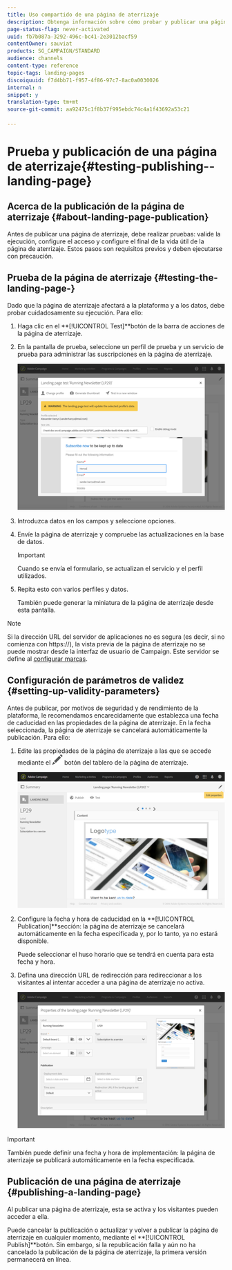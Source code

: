 ```yaml
---
title: Uso compartido de una página de aterrizaje
description: Obtenga información sobre cómo probar y publicar una página de aterrizaje en Adobe Campaign.
page-status-flag: never-activated
uuid: fb7b087a-3292-496c-bc41-2e3012bacf59
contentOwner: sauviat
products: SG_CAMPAIGN/STANDARD
audience: channels
content-type: reference
topic-tags: landing-pages
discoiquuid: f7d4bb71-f957-4f86-97c7-8ac0a0030026
internal: n
snippet: y
translation-type: tm+mt
source-git-commit: aa92475c1f8b37f995ebdc74c4a1f43692a53c21

---
```



# Prueba y publicación de una página de aterrizaje{#testing-publishing--landing-page}

## Acerca de la publicación de la página de aterrizaje {#about-landing-page-publication}

Antes de publicar una página de aterrizaje, debe realizar pruebas: valide la ejecución, configure el acceso y configure el final de la vida útil de la página de aterrizaje. Estos pasos son requisitos previos y deben ejecutarse con precaución.

## Prueba de la página de aterrizaje {#testing-the-landing-page-}

Dado que la página de aterrizaje afectará a la plataforma y a los datos, debe probar cuidadosamente su ejecución. Para ello:

1. Haga clic en el **[!UICONTROL Test]**botón de la barra de acciones de la página de aterrizaje.
1. En la pantalla de prueba, seleccione un perfil de prueba y un servicio de prueba para administrar las suscripciones en la página de aterrizaje.

   ![](assets/lp_test_2.png)

1. Introduzca datos en los campos y seleccione opciones.
1. Envíe la página de aterrizaje y compruebe las actualizaciones en la base de datos.

   >[!IMPORTANT]
   >
   >Cuando se envía el formulario, se actualizan el servicio y el perfil utilizados.

1. Repita esto con varios perfiles y datos.

   También puede generar la miniatura de la página de aterrizaje desde esta pantalla.

>[!NOTE]
>
>Si la dirección URL del servidor de aplicaciones no es segura (es decir, si no comienza con https://), la vista previa de la página de aterrizaje no se puede mostrar desde la interfaz de usuario de Campaign. Este servidor se define al [configurar marcas](../../administration/using/branding.md#configuring-and-using-brands).

## Configuración de parámetros de validez {#setting-up-validity-parameters}

Antes de publicar, por motivos de seguridad y de rendimiento de la plataforma, le recomendamos encarecidamente que establezca una fecha de caducidad en las propiedades de la página de aterrizaje. En la fecha seleccionada, la página de aterrizaje se cancelará automáticamente la publicación. Para ello:

1. Edite las propiedades de la página de aterrizaje a las que se accede mediante el ![](assets/edit_darkgrey-24px.png) botón del tablero de la página de aterrizaje.

   ![](assets/lp_edit_properties_button.png)

1. Configure la fecha y hora de caducidad en la **[!UICONTROL Publication]**sección: la página de aterrizaje se cancelará automáticamente en la fecha especificada y, por lo tanto, ya no estará disponible.

   Puede seleccionar el huso horario que se tendrá en cuenta para esta fecha y hora.

1. Defina una dirección URL de redirección para redireccionar a los visitantes al intentar acceder a una página de aterrizaje no activa.

   ![](assets/lp_settings_general.png)

>[!IMPORTANT]
>
>También puede definir una fecha y hora de implementación: la página de aterrizaje se publicará automáticamente en la fecha especificada.

## Publicación de una página de aterrizaje {#publishing-a-landing-page}

Al publicar una página de aterrizaje, esta se activa y los visitantes pueden acceder a ella.

Puede cancelar la publicación o actualizar y volver a publicar la página de aterrizaje en cualquier momento, mediante el **[!UICONTROL Publish]**botón. Sin embargo, si la republicación falla y aún no ha cancelado la publicación de la página de aterrizaje, la primera versión permanecerá en línea.
